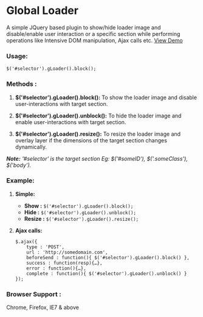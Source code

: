 # Global Loader

A simple JQuery based plugin to show/hide loader image and disable/enable user interaction or a specific section while performing operations like Intensive DOM manipulation, Ajax calls etc.
[View Demo](http://naukri-engineering.github.io/GlobalLoader/)

### Usage:
`$('#selector').gLoader().block();`


### Methods : 

1. **$('#selector').gLoader().block():** To show the loader image and disable user-interactions with target section.

2. **$('#selector').gLoader().unblock():** To hide the loader image and enable user-interactions with target section.

3. **$('#selector').gLoader().resize():** To resize the loader image and overlay layer if the dimensions of the target section changes dynamically.

_**Note:** '#selector' is the target section Eg: $('#someID'), $('.someClass'), $('body')._



### Example:

1.	**Simple:**
	* **Show :** `$('#selector').gLoader().block();`
	* **Hide :** `$('#selector').gLoader().unblock();`
	* **Resize :** `$('#selector').gLoader().resize();`


2.	**Ajax calls:**
	```
    $.ajax({
        type : 'POST',
        url : 'http://somedomain.com',
        beforeSend : function(){ $('#selector').gLoader().block() },
        success : function(resp){…},
        error : function(){…},
        complete : function(){ $('#selector').gLoader().unblock() }
    });
	```


### Browser Support : 
Chrome, Firefox, IE7 & above
